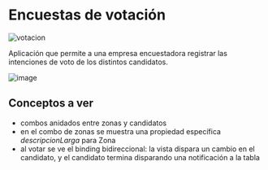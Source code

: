 # Encuestas de votación

![votacion](https://cloud.githubusercontent.com/assets/4549002/17304773/a06ae090-57fd-11e6-851a-9a28506405cf.png)

Aplicación que permite a una empresa encuestadora registrar las intenciones de voto de los distintos candidatos.

![image](https://cloud.githubusercontent.com/assets/4549002/17304850/0a57784c-57fe-11e6-8f11-eae4ec64b442.png)

## Conceptos a ver

* combos anidados entre zonas y candidatos
* en el combo de zonas se muestra una propiedad específica *descripcionLarga* para Zona
* al votar se ve el binding bidireccional: la vista dispara un cambio en el candidato, y el candidato termina disparando una notificación a la tabla
